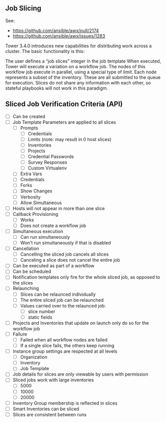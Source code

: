 Job Slicing
-------------

See:
* https://github.com/ansible/awx/pull/2174
* https://github.com/ansible/awx/issues/1283

Tower 3.4.0 introduces new capabilities for distributing work across a cluster. The basic functionality is this:

The user defines a “job slices” integer in the job template
When executed, Tower will execute a variation on a workflow job. The nodes of this workflow job execute in parallel, using a special type of limit.
Each node represents a subset of the inventory. These are all submitted to the queue for execution.
Slices do not share any information with each other, so stateful playbooks will not work in this paradigm.

Sliced Job Verification Criteria (API)
---------------------
- [ ] Can be created
- [ ] Job Template Parameters are applied to all slices
  - [ ] Prompts
    - [ ] Credentials
    - [ ] Limits (note: may result in 0 host slices)
    - [ ] Inventories
    - [ ] Projects
    - [ ] Credential Passwords
    - [ ] Survey Responses
    - [ ] Custom Virtualenv
  - [ ] Extra Vars
  - [ ] Credentials
  - [ ] Forks
  - [ ] Show Changes
  - [ ] Verbosity
  - [ ] Allow Simultaneous
- [ ] Hosts will not appear in more than one slice
- [ ] Callback Provisioning
  - [ ] Works
  - [ ] Does not create a workflow job
- [ ] Simultaneous execution
  - [ ] Can run simultaneously
  - [ ] Won't run simultaneously if that is disabled
- [ ] Cancellation
  - [ ] Cancelling the sliced job cancels all slices
  - [ ] Canceling a slice does not cancel the entire job
- [ ] Can be executed as part of a workflow
- [ ] Can be scheduled
- [ ] Notification templates only fire for the whole sliced job, as opposed to the slices
- [ ] Relaunching
  - [ ] Slices can be relaunced individually
  - [ ] The entire sliced job can be relaunched
  - [ ] Values carried over to the relaunced job:
    - [ ] slice number
    - [ ] static fields
- [ ] Projects and Inventories that update on launch only do so for the workflow job
- [ ] Failure
  - [ ] Failed when all workflow nodes are failed
  - [ ] If a single slice fails, the others keep running
- [ ] Instance group settings are respected at all levels
  - [ ] Organization
  - [ ] Inventory
  - [ ] Job Template
- [ ] Job details for slices are only viewable by users with permission
- [ ] Sliced jobs work with large inventories
  - [ ] 5000
  - [ ] 10000
  - [ ] 20000
- [ ] Inventory Group membership is reflected in slices
- [ ] Smart Inventories can be sliced
- [ ] Slices are consistent between runs
